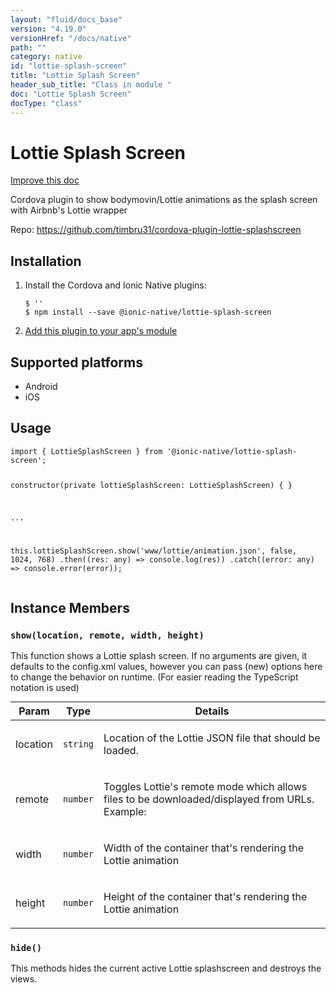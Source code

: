```yaml
---
layout: "fluid/docs_base"
version: "4.19.0"
versionHref: "/docs/native"
path: ""
category: native
id: "lottie-splash-screen"
title: "Lottie Splash Screen"
header_sub_title: "Class in module "
doc: "Lottie Splash Screen"
docType: "class"
---
```


<h1 class="api-title">Lottie Splash Screen</h1>

<a class="improve-v2-docs" href="http://github.com/ionic-team/ionic-native/edit/master/src/@ionic-native/plugins/lottie-splash-screen/index.ts#L1">
  Improve this doc
</a>







<p>Cordova plugin to show bodymovin/Lottie animations as the splash screen with Airbnb&#39;s Lottie wrapper</p>


<p>Repo:
  <a href="https://github.com/timbru31/cordova-plugin-lottie-splashscreen">
    https://github.com/timbru31/cordova-plugin-lottie-splashscreen
  </a>
</p>


<h2><a class="anchor" name="installation" href="#installation"></a>Installation</h2>
<ol class="installation">
  <li>Install the Cordova and Ionic Native plugins:<br>
    <pre><code class="nohighlight">$ ''
$ npm install --save @ionic-native/lottie-splash-screen
</code></pre>
  </li>
  <li><a href="https://ionicframework.com/docs/native/#Add_Plugins_to_Your_App_Module">Add this plugin to your app's module</a></li>
</ol>



<h2><a class="anchor" name="platforms" href="#platforms"></a>Supported platforms</h2>
<ul>
  <li>Android</li><li>iOS</li>
</ul>






<h2><a class="anchor" name="usage" href="#usage"></a>Usage</h2>
<pre><code class="lang-typescript">import { LottieSplashScreen } from &#39;@ionic-native/lottie-splash-screen&#39;;


constructor(private lottieSplashScreen: LottieSplashScreen) { }

...


this.lottieSplashScreen.show(&#39;www/lottie/animation.json&#39;, false, 1024, 768)
  .then((res: any) =&gt; console.log(res))
  .catch((error: any) =&gt; console.error(error));
</code></pre>








<h2><a class="anchor" name="instance-members" href="#instance-members"></a>Instance Members</h2>
<h3><a class="anchor" name="show" href="#show"></a><code>show(location,&nbsp;remote,&nbsp;width,&nbsp;height)</code></h3>




This function shows a Lottie splash screen. If no arguments are given, it defaults to the config.xml values, however you can pass (new) options here to change the behavior on runtime. (For easier reading the TypeScript notation is used)
<table class="table param-table" style="margin:0;">
  <thead>
  <tr>
    <th>Param</th>
    <th>Type</th>
    <th>Details</th>
  </tr>
  </thead>
  <tbody>
  <tr>
    <td>
      location</td>
    <td>
      <code>string</code>
    </td>
    <td>
      <p>Location of the Lottie JSON file that should be loaded.</p>
</td>
  </tr>
  
  <tr>
    <td>
      remote</td>
    <td>
      <code>number</code>
    </td>
    <td>
      <p>Toggles Lottie&#39;s remote mode which allows files to be downloaded/displayed from URLs. Example:</p>
</td>
  </tr>
  
  <tr>
    <td>
      width</td>
    <td>
      <code>number</code>
    </td>
    <td>
      <p>Width of the container that&#39;s rendering the Lottie animation</p>
</td>
  </tr>
  
  <tr>
    <td>
      height</td>
    <td>
      <code>number</code>
    </td>
    <td>
      <p>Height of the container that&#39;s rendering the Lottie animation</p>
</td>
  </tr>
  </tbody>
</table>

<h3><a class="anchor" name="hide" href="#hide"></a><code>hide()</code></h3>




This methods hides the current active Lottie splashscreen and destroys the views.









